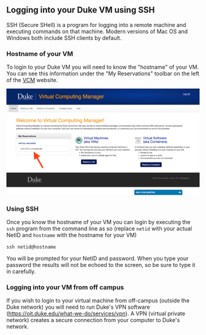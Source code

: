 
## Logging into your Duke VM using SSH

SSH (Secure SHell) is a program for logging into a remote machine and executing commands on that machine. Modern versions of Mac OS and Windows both include SSH clients by default. 


### Hostname of your VM

To login to your Duke VM you will need to know the "hostname" of your VM.  You can see this information under the "My Reservations" toolbar on the left of the [VCM](https://vcm.duke.edu/) website.

![VCM Website](./figures/vcm-screenshot.png)


### Using SSH

Once you know the hostname of your VM you can login by executing the `ssh` program from the command line as so (replace `netid` with your actual NetID and `hostname` with the hostname for your VM)

```
ssh netid@hostname  
```

You will be prompted for your NetID and password.  When you type your password the results will not be echoed to the screen, so be sure to type it in carefully.


### Logging into your VM from off campus

If you wish to login to your virtual machine from off-campus (outside the Duke network) you will need to run Duke's VPN software (https://oit.duke.edu/what-we-do/services/vpn). A VPN (virtual private network) creates a secure connection from your computer to Duke's network.  



